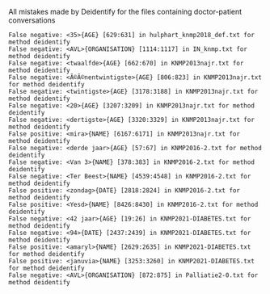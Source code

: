 All mistakes made by Deidentify for the files containing doctor-patient conversations

`False negative: <35>{AGE} [629:631] in hulphart_knmp2018_def.txt for method deidentify`  
`False negative: <AVL>{ORGANISATION} [1114:1117] in IN_knmp.txt for method deidentify`  
`False negative: <twaalfde>{AGE} [662:670] in KNMP2013najr.txt for method deidentify`  
`False negative: <Ã©Ã©nentwintigste>{AGE} [806:823] in KNMP2013najr.txt for method deidentify`  
`False negative: <twintigste>{AGE} [3178:3188] in KNMP2013najr.txt for method deidentify`  
`False negative: <20>{AGE} [3207:3209] in KNMP2013najr.txt for method deidentify`  
`False negative: <dertigste>{AGE} [3320:3329] in KNMP2013najr.txt for method deidentify`  
`False positive: <mira>{NAME} [6167:6171] in KNMP2013najr.txt for method deidentify`  
`False negative: <derde jaar>{AGE} [57:67] in KNMP2016-2.txt for method deidentify`  
`False negative: <Van 3>{NAME} [378:383] in KNMP2016-2.txt for method deidentify`  
`False negative: <Ter Beest>{NAME} [4539:4548] in KNMP2016-2.txt for method deidentify`  
`False positive: <zondag>{DATE} [2818:2824] in KNMP2016-2.txt for method deidentify`  
`False positive: <Yesd>{NAME} [8426:8430] in KNMP2016-2.txt for method deidentify`  
`False negative: <42 jaar>{AGE} [19:26] in KNMP2021-DIABETES.txt for method deidentify`  
`False negative: <94>{DATE} [2437:2439] in KNMP2021-DIABETES.txt for method deidentify`  
`False positive: <amaryl>{NAME} [2629:2635] in KNMP2021-DIABETES.txt for method deidentify`  
`False positive: <januvia>{NAME} [3253:3260] in KNMP2021-DIABETES.txt for method deidentify`  
`False negative: <AVL>{ORGANISATION} [872:875] in Palliatie2-0.txt for method deidentify`  
